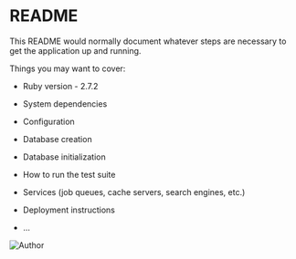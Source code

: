 # README

This README would normally document whatever steps are necessary to get the
application up and running.

Things you may want to cover:

* Ruby version - 2.7.2

* System dependencies

* Configuration

* Database creation 

* Database initialization

* How to run the test suite

* Services (job queues, cache servers, search engines, etc.)

* Deployment instructions

* ...


![Author](https://user-images.githubusercontent.com/76157209/106856302-4324e480-66e4-11eb-8312-ac1a7bc22733.png)

